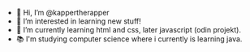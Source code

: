 - 👋 Hi, I’m @kappertherapper
- 👀 I’m interested in learning new stuff!
- 🌱 I’m currently learning html and css, later javascript (odin projekt).
- 📚 I'm studying computer science where i currently is learning java.

<!---
kappertherapper/kappertherapper is a ✨ special ✨ repository because its `README.md` (this file) appears on your GitHub profile.
You can click the Preview link to take a look at your changes.
--->
